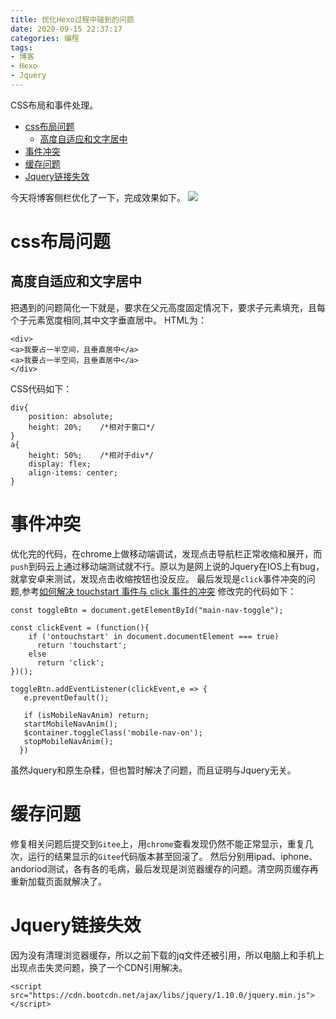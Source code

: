 ```yaml
---
title: 优化Hexo过程中碰到的问题
date: 2020-09-15 22:37:17
categories: 编程
tags: 
- 博客
- Hexo
- Jquery
---
```


CSS布局和事件处理。

<!--More-->
<!-- TOC -->

- [css布局问题](#css布局问题)
    - [高度自适应和文字居中](#高度自适应和文字居中)
- [事件冲突](#事件冲突)
- [缓存问题](#缓存问题)
- [Jquery链接失效](#jquery链接失效)

<!-- /TOC -->

今天将博客侧栏优化了一下，完成效果如下。
![](/images/myblog.gif)

# css布局问题


## 高度自适应和文字居中
把遇到的问题简化一下就是，要求在父元高度固定情况下，要求子元素填充，且每个子元素宽度相同,其中文字垂直居中。
HTML为：
```
<div>
<a>我要占一半空间，且垂直居中</a>
<a>我要占一半空间，且垂直居中</a>
</div>
```
CSS代码如下：
```
div{
    position: absolute;
    height: 20%;    /*相对于窗口*/
}
a{
    height: 50%;    /*相对于div*/
    display: flex;
    align-items: center;
}
```

# 事件冲突
优化完的代码，在chrome上做移动端调试，发现点击导航栏正常收缩和展开，而`push`到码云上通过移动端测试就不行。原以为是网上说的Jquery在IOS上有bug，就拿安卓来测试，发现点击收缩按钮也没反应。
最后发现是`click`事件冲突的问题,参考[如何解决 touchstart 事件与 click 事件的冲突](https://juejin.im/post/6844903571092144136)
修改完的代码如下：
```
const toggleBtn = document.getElementById("main-nav-toggle");

const clickEvent = (function(){
    if ('ontouchstart' in document.documentElement === true) 
      return 'touchstart';
    else
      return 'click';
})();
 
toggleBtn.addEventListener(clickEvent,e => {
   e.preventDefault();

   if (isMobileNavAnim) return;
   startMobileNavAnim();
   $container.toggleClass('mobile-nav-on');
   stopMobileNavAnim();
  })
```
虽然Jquery和原生杂糅，但也暂时解决了问题，而且证明与Jquery无关。


# 缓存问题
修复相关问题后提交到`Gitee`上，用`chrome`查看发现仍然不能正常显示，重复几次，运行的结果显示的`Gitee`代码版本甚至回滚了。
然后分别用ipad、iphone、andoriod测试，各有各的毛病，最后发现是浏览器缓存的问题。清空网页缓存再重新加载页面就解决了。

# Jquery链接失效
因为没有清理浏览器缓存，所以之前下载的jq文件还被引用，所以电脑上和手机上出现点击失灵问题，换了一个CDN引用解决。
```
<script src="https://cdn.bootcdn.net/ajax/libs/jquery/1.10.0/jquery.min.js"></script>
```
